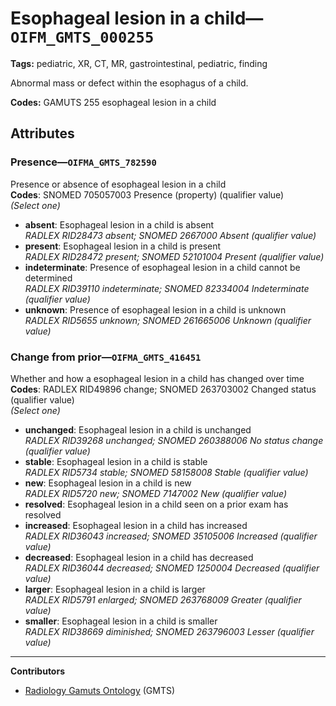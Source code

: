 # Esophageal lesion in a child—`OIFM_GMTS_000255`

**Tags:** pediatric, XR, CT, MR, gastrointestinal, pediatric, finding

Abnormal mass or defect within the esophagus of a child.

**Codes:** GAMUTS 255 esophageal lesion in a child

## Attributes

### Presence—`OIFMA_GMTS_782590`

Presence or absence of esophageal lesion in a child  
**Codes**: SNOMED 705057003 Presence (property) (qualifier value)  
*(Select one)*

- **absent**: Esophageal lesion in a child is absent  
_RADLEX RID28473 absent; SNOMED 2667000 Absent (qualifier value)_
- **present**: Esophageal lesion in a child is present  
_RADLEX RID28472 present; SNOMED 52101004 Present (qualifier value)_
- **indeterminate**: Presence of esophageal lesion in a child cannot be determined  
_RADLEX RID39110 indeterminate; SNOMED 82334004 Indeterminate (qualifier value)_
- **unknown**: Presence of esophageal lesion in a child is unknown  
_RADLEX RID5655 unknown; SNOMED 261665006 Unknown (qualifier value)_

### Change from prior—`OIFMA_GMTS_416451`

Whether and how a esophageal lesion in a child has changed over time  
**Codes**: RADLEX RID49896 change; SNOMED 263703002 Changed status (qualifier value)  
*(Select one)*

- **unchanged**: Esophageal lesion in a child is unchanged  
_RADLEX RID39268 unchanged; SNOMED 260388006 No status change (qualifier value)_
- **stable**: Esophageal lesion in a child is stable  
_RADLEX RID5734 stable; SNOMED 58158008 Stable (qualifier value)_
- **new**: Esophageal lesion in a child is new  
_RADLEX RID5720 new; SNOMED 7147002 New (qualifier value)_
- **resolved**: Esophageal lesion in a child seen on a prior exam has resolved  
- **increased**: Esophageal lesion in a child has increased  
_RADLEX RID36043 increased; SNOMED 35105006 Increased (qualifier value)_
- **decreased**: Esophageal lesion in a child has decreased  
_RADLEX RID36044 decreased; SNOMED 1250004 Decreased (qualifier value)_
- **larger**: Esophageal lesion in a child is larger  
_RADLEX RID5791 enlarged; SNOMED 263768009 Greater (qualifier value)_
- **smaller**: Esophageal lesion in a child is smaller  
_RADLEX RID38669 diminished; SNOMED 263796003 Lesser (qualifier value)_

---

**Contributors**

- [Radiology Gamuts Ontology](https://gamuts.net/) (GMTS)